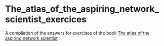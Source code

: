 # The_atlas_of_the_aspiring_network_scientist_exercices
A compilation of the answers for exercises of the book [The atlas of the aspiring network scientist](https://www.networkatlas.eu/index.htm)
